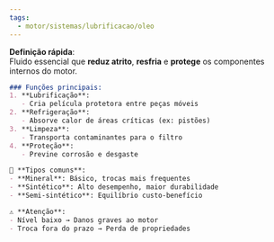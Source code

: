 ```yaml
---
tags:
  - motor/sistemas/lubrificacao/oleo
---
```

**Definição rápida**:  
Fluido essencial que **reduz atrito**, **resfria** e **protege** os componentes internos do motor.  

```markdown
### Funções principais:  
1. **Lubrificação**:  
   - Cria película protetora entre peças móveis  
2. **Refrigeração**:  
   - Absorve calor de áreas críticas (ex: pistões)  
3. **Limpeza**:  
   - Transporta contaminantes para o filtro  
4. **Proteção**:  
   - Previne corrosão e desgaste  

📌 **Tipos comuns**:  
- **Mineral**: Básico, trocas mais frequentes  
- **Sintético**: Alto desempenho, maior durabilidade  
- **Semi-sintético**: Equilíbrio custo-benefício  

⚠️ **Atenção**:  
- Nível baixo → Danos graves ao motor  
- Troca fora do prazo → Perda de propriedades
```
